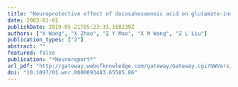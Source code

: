 ```yaml
---
title: "Neuroprotective effect of docosahexaenoic acid on glutamate-induced cytotoxicity in rat hippocampal cultures"
date: 2003-01-01
publishDate: 2019-05-21T05:23:31.160239Z
authors: ["X Wang", "X Zhao", "Z Y Mao", "X M Wang", "Z L Liu"]
publication_types: ["2"]
abstract: ""
featured: false
publication: "*Neuroreport*"
url_pdf: "http://gateway.webofknowledge.com/gateway/Gateway.cgi?GWVersion=2&SrcAuth=mekentosj&SrcApp=Papers&DestLinkType=FullRecord&DestApp=WOS&KeyUT=000188843800033"
doi: "10.1097/01.wnr.0000093483.65585.86"
---
```


